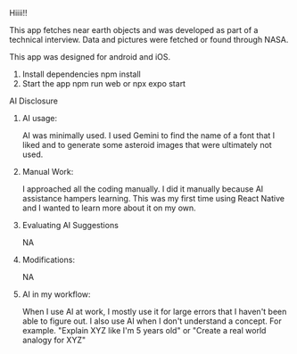 Hiiii!!

This app fetches near earth objects and was developed as part of a technical interview. Data and pictures were fetched or found through NASA. 

This app was designed for android and iOS.

1. Install dependencies
  npm install
2. Start the app
   npm run web or npx expo start


AI Disclosure

1. AI usage:

    AI was minimally used. I used Gemini to find the name of a font that I liked and to generate some asteroid images that were ultimately not used. 
   
2. Manual Work:

   I approached all the coding manually. I did it manually because AI assistance hampers learning. This was my first time using React Native and I wanted to learn more about it on my own.
   
4. Evaluating AI Suggestions
   
   NA
   
6. Modifications: 

   NA
   
8. AI in my workflow:

   When I use AI at work, I mostly use it for large errors that I haven't been able to figure out. I also use AI when I don't understand a concept. For example. "Explain XYZ like I'm 5 years old" or "Create a real world analogy for XYZ"


  
    
   

